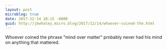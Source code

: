 ```yaml
---
layout: post
microblog: true
date: 2017-12-14 10:15 -0800
guid: http://jbwhaley.micro.blog/2017/12/14/whoever-coined-the.html
---
```

Whoever coined the phrase "mind over matter" probably never had his mind on anything that mattered.
